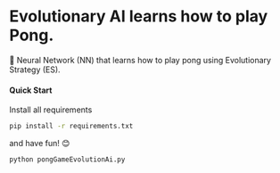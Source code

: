 # Evolutionary AI learns how to play Pong.

:memo: Neural Network (NN) that learns how to play pong using Evolutionary Strategy (ES).

#### Quick Start

Install all requirements

```bash
pip install -r requirements.txt
```

and have fun! :blush:

```bash
python pongGameEvolutionAi.py
```